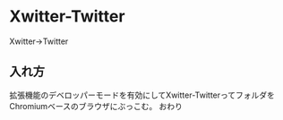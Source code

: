 # Xwitter-Twitter
Xwitter->Twitter

## 入れ方
拡張機能のデベロッパーモードを有効にしてXwitter-TwitterってフォルダをChromiumベースのブラウザにぶっこむ。
おわり
